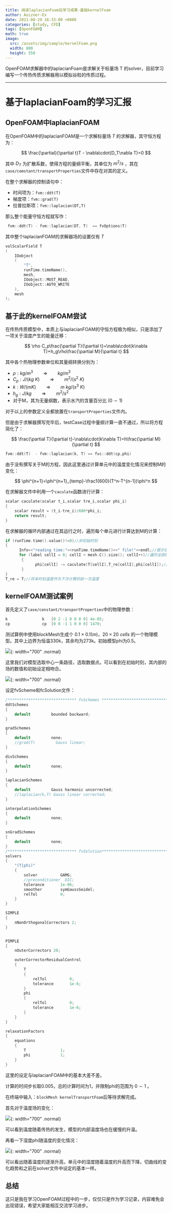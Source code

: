```yaml
---
title: 阅读laplacianFoam后学习成果-基础kernelFoam
author: Aoizner-Ex
date: 2021-08-29 16:33:00 +0800
categories: [study, CFD]
tags: [OpenFOAM]
math: true
image:
  src: /assets/img/sample/kernelFoam.png
  width: 800
  height: 550
---
```


OpenFOAM求解器中的laplacianFoam是求解关于标量场 T 的solver，目前学习编写一个传热传质求解器用以模拟谷粒的传质过程。

---
# 基于laplacianFoam的学习汇报

## OpenFOAM中laplacianFOAM

在OpenFOAM中的laplacianFOAM是一个求解标量场 $T$ 的求解器，其守恒方程为：

$$
\frac{\partial}{\partial t}T - \nabla\cdot(D_T\nabla T)=0
$$

其中 $D_T$ 为扩散系数，使得方程的量纲平衡，其单位为 $m^2/s$ ，其在`case/comstant/transportProperties`文件中存在对其的定义。

在整个求解器的控制语句中：

- 时间项为：`fvm::ddt(T)`
- 梯度项：`fvm::grad(T)`
- 拉普拉斯项：`fvm::laplacian(DT,T)`

那么整个能量守恒方程就写作：

```c++
 fvm::ddt(T) - fvm::laplacian(DT, T)  == fvOptions(T)
```

其中整个laplacianFOAM的求解器场的设置仅有 $T$ 

```c++
volScalarField T
(
    IOobject
    (
        "T",
        runTime.timeName(),
        mesh,
        IOobject::MUST_READ,
        IOobject::AUTO_WRITE
    ),
    mesh
);
```

## 基于此的kernelFOAM尝试

在传热传质模型中，本质上与laplacianFOAM的守恒方程极为相似，只是添加了一项关于湿度产生的能量迁移：

$$
\rho C_p\frac{\partial T}{\partial t}=\nabla\cdot(k\nabla T)+h_g\rho\frac{\partial M}{\partial t}
$$

其中各个热物理参数单位和其量纲转换分别为：

- $\rho : kg/m^3\qquad\Rightarrow\qquad kg/m^3$
- $C_p : J/(kg\ K)\qquad\Rightarrow\qquad m^2/(s^2\ K)$
- $k: W/(mK)\qquad\Rightarrow\qquad m\ kg/(s^3\ K)$
- $h_g : J/kg\qquad\Rightarrow\qquad m^2/s^2$
- 对于M，其为无量纲数，表示水汽的含量百分比 $(0\sim1)$

对于以上的参数定义全都放置在`transportProperties`文件内。

但是由于求解器撰写完毕后，testCase过程中量纲计算一直不通过，所以将方程简化了：

$$
\frac{\partial T}{\partial t}-\nabla\cdot(k\nabla T)=h\frac{\partial M}{\partial t}
$$

```c++
fvm::ddt(T)  - fvm::laplacian(k, T) == fvc::ddt(cp,phi)
```

由于没有撰写关于M的方程，因此这里通过计算单元中的温度变化情况来控制M的变化：

$$
\phi^{n+1}=\phi^{n+1}_{temp}-\frac1{600}(T^n-T^{n-1})\phi^n
$$

在求解器文件中利用一个`caculate`函数进行计算：

```c++
scalar caculate(scalar t_i,scalar tre_i,scalar phi_i)
{
    scalar result = (t_i-tre_i)/600*phi_i;
    return result;
}
```

在求解器的循环内部通过在其运行之时，遍历每个单元进行计算达到M的计算：

```c++
if (runTime.time().value()!=0)//非初始时刻
{
      Info<<"reading time:"<<runTime.timeName()<<" file!"<<endl;//提示信息
      for (label cellI = 0; cellI < mesh.C().size(); cellI++)//遍历全部网格单元
       {
             phi[cellI] -= caculate(T[cellI],T_re[cellI],phi[cellI]);//计算湿度M受温度变化影响的值
       }
}
T_re = T;//将本时刻温度作为下次计算的前一次温度
```

## kernelFOAM测试案例

首先定义了`case/constant/transportProperties`中的物理参数：

```c++
k               k   [0 2 -1 0 0 0 0] 4e-05;
cp              cp  [0 0 -1 1 0 0 0] 1470;
```

测试算例中使用blockMesh生成个 $0.1\times 0.1(m)，20\times20\ cells$ 的一个物理模型。其中上边界为恒温330k，其余均为273k。初始模型phi为0.5。

![](/assets/img/post_img/kernelFoam/case_model_kernelFoam.png){: width="700" .normal}

这里我们对模型选取中心一条路径，选取数据点。可以看到在初始时刻，其内部的场的数值和初始设定相吻合。

![](/assets/img/post_img/kernelFoam/phi_t0_kernelFoam.png){: width="700" .normal}

设定fvScheme和fcSolution文件：

```c++
/****************************** fvSchemes ********************************************/
ddtSchemes
{
    default         bounded backward;
}

gradSchemes
{
    default         none;
    //grad(T)         Gauss linear;
}

divSchemes
{
    default         none;
}

laplacianSchemes
{
    default         Gauss harmonic uncorrected;
    //laplacian(k,T) Gauss linear corrected;
}

interpolationSchemes
{
    default         none;
}

snGradSchemes
{
    default         none;
}
/****************************** fvSolution********************************************/
solvers
{
    "(T|phi)"
    {
        solver          GAMG;
        //preconditioner  DIC;
        tolerance       1e-06;
        smoother        symGaussSeidel;
        relTol          0;
    }
}

SIMPLE
{
    nNonOrthogonalCorrectors 2;
}


PIMPLE
{
    nOuterCorrectors 20;

    outerCorrectorResidualControl
    {
        T
        {
            relTol          0;
            tolerance       1e-6;
        }              
        phi               
        {
            relTol          0;
            tolerance       1e-6;
        }
    }
}

relaxationFactors
{
    equations
    {
        T               1;
        phi             1;
    }
}
```

这里的设定与laplacianFOAM中的基本大差不差。

计算的时间步长取0.005，总的计算时间为1，并限制phi的范围为 $0\sim1$ 。

在终端中输入：`blockMesh kernelTransportFoam`后等待求解完成。

首先对于温度场的变化：

![](/assets/img/post_img/kernelFoam/temprature_kernelFoam.png){: width="700" .normal}

可以看到温度随着传热的发生，模型的内部温度场也在缓慢的升温。

再看一下湿度phi随温度的变化情况：

![](/assets/img/post_img/kernelFoam/phi_t1_kernelFoam.png){: width="700" .normal}

可以看出随着温度的逐渐升高，单元中的湿度随着温度的升高而下降，切曲线的变化趋势和之前在solver文件中设定的基本一样。

## 总结

这只是我在学习OpenFOAM过程中的一步，仅仅只是作为学习记录，内容难免会出现错误，希望大家能相互交流学习进步。